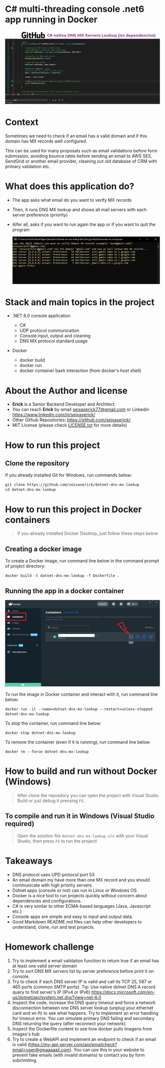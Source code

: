 # C# multi-threading console .net6 app running in Docker

![Project Cover](./img/project-cover.png "C# native DNS MX Lookup tool")
 
# Context
Sometimes we need to check if an email has a valid domain and if this domain has MX records well configured.

This can be used for many proposals such as email validations before form submission, avoiding bounce rates before sending an email to AWS SES, SendGrid or another email provider, cleaning out old database of CRM with primary validation etc.


# What does this application do?
- The app asks what email do you want to verify MX records
- Then, it runs DNS MX  lookup and shows all mail servers with each server preference (priority)
- Alfer all, asks if you want to run again the app or if you want to quit the program
 
    ![Project Cover](./img/dotnet-csharp-dns-mx-lookup.png "app running")

# Stack and main topics in the project
- .NET 6.0 console application
    - C# 
    - UDP protocol communication
    - Console input, output and cleaning
    - DNS MX protocol standard usage
    
- Docker
    - docker build
    - docker run
    - docker container bash interaction (from docker's host shell)


# About the Author and license
- **Erick** is a Senior Backend Developer and Architect. 
- You can reach **Erick** by email <seixaserick77@gmail.com> or Linkedin <https://www.linkedin.com/in/seixaserick/>
- Other Github Repositories: <https://github.com/seixaserick/> 
- MIT License (please check [LICENSE.txt](LICENSE.txt) for more details)


# How to run this project 

## Clone the repository

If you already installed Git for Windows, run commands below:
```
git clone https://github.com/seixaserick/dotnet-dns-mx-lookup
cd dotnet-dns-mx-lookup
```


# How to run this project in Docker containers
> If you already installed Docker Desktop, just follow these steps below


## Creating a docker image
To create a Docker image, run command line below in the command prompt of project directory:
```
docker build -t dotnet-dns-mx-lookup -f Dockerfile .
```


## Running the app in a docker container


![container running](./img/docker-desktop-cli.png "Docker Desktop with container running and CLI access")


To run the image in Docker container and interact with it, run command line below: 
```
docker run -it --name=dotnet-dns-mx-lookup --restart=unless-stopped dotnet-dns-mx-lookup
```

To stop the container, run command line below: 
```
docker stop dotnet-dns-mx-lookup
```

To remove the container (even if it is running), run command line below: 
```
docker rm --force dotnet-dns-mx-lookup
```






# How to build and run without Docker (Windows)

> After clone the repository you can open the project with Visual Studio. Build or just debug it pressing ```F5```.

## To compile and run it in Windows (Visual Studio required)
> Open the solution file ```dotnet-dns-mx-lookup.sln``` with your Visual Studio, then press ```F5``` to run the project!



# Takeaways

- DNS protocol uses UPD protocol port 53
- An email domain my have more than one MX record and you should communicate with high priority servers
- Dotnet apps (console or not) can run in Linux or Windows OS.
- Docker is a nice tool to run projects quickly without concern about dependencies and configurations.
- C# is very similar to other ECMA-based languages (Java, Javascript etc.)
- Console apps are simple and easy to input and output data.
- Good Markdown README.md files can help other developers to understand, clone, run and test projects.

# Homework challenge

1. Try to implement a email validation function to return true if an email has at least one valid server domain
2. Try to sort DNS MX servers list by server preference before print it on console.
3. Try to check if each DNS server IP is valid and call its TCP 25, 587 or 465 ports (common SMTP ports). Tip: Use native dotnet DNS A record query to find server's IP (IPv4 or IPv6) <https://docs.microsoft.com/en-us/dotnet/api/system.net.dns?view=net-6.0>
4. Inspect the code, increase the DNS query timeout and force a network disconnection between one DNS server lookup (unplug your ethernet card and wi-fi) to see what happens. Try to implement an error handling for timeout error. You can simulate primary DNS failing and secondary DNS returning the query (after reconnect your network).
4. Inspect the Dockerfile content to see how docker pulls imagens from images's hub
5. Try to create a WebAPI and implement an endpoint to check if an email is valid (https://my-api-server.com/api/emailcheck?email=user@gmaaaaail.com). You can use this in your website to prevent fake emails (with invalid domains) to contact you by form submmiting.

